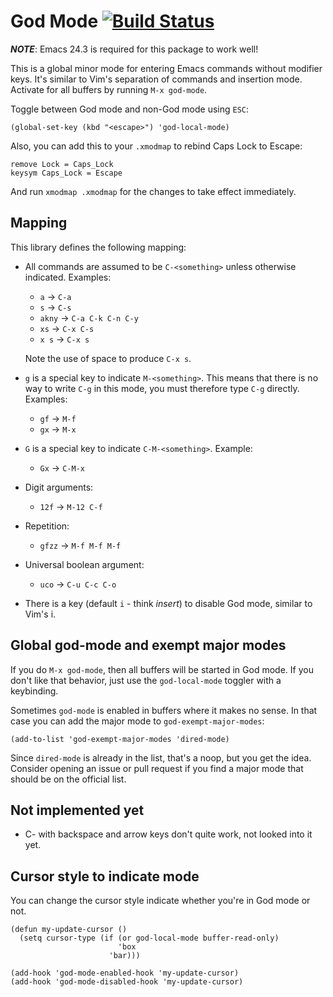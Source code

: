 # God Mode [![Build Status](https://secure.travis-ci.org/chrisdone/god-mode.png)](http://travis-ci.org/chrisdone/god-mode)

***NOTE***: Emacs 24.3 is required for this package to work well!

This is a global minor mode for entering Emacs commands without
modifier keys. It's similar to Vim's separation of commands and
insertion mode. Activate for all buffers by running `M-x god-mode`.

Toggle between God mode and non-God mode using `ESC`:

    (global-set-key (kbd "<escape>") 'god-local-mode)

Also, you can add this to your `.xmodmap` to rebind Caps Lock to
Escape:

    remove Lock = Caps_Lock
    keysym Caps_Lock = Escape

And run `xmodmap .xmodmap` for the changes to take effect immediately.

## Mapping

This library defines the following mapping:

* All commands are assumed to be `C-<something>` unless otherwise
   indicated. Examples:

   * `a`    → `C-a`
   * `s`    → `C-s`
   * `akny` → `C-a C-k C-n C-y`
   * `xs`   → `C-x C-s`
   * `x s`  → `C-x s`

   Note the use of space to produce `C-x s`.

* `g` is a special key to indicate `M-<something>`. This means that
   there is no way to write `C-g` in this mode, you must therefore
   type `C-g` directly. Examples:

   * `gf` → `M-f`
   * `gx` → `M-x`

* `G` is a special key to indicate `C-M-<something>`. Example:

   * `Gx` → `C-M-x`

* Digit arguments:

  * `12f` → `M-12 C-f`

* Repetition:

  * `gfzz` → `M-f M-f M-f`

* Universal boolean argument:

  * `uco` → `C-u C-c C-o`

* There is a key (default `i` - think *insert*) to disable God mode,
  similar to Vim's i.

## Global god-mode and exempt major modes

If you do `M-x god-mode`, then all buffers will be started in God
mode. If you don't like that behavior, just use the `god-local-mode`
toggler with a keybinding.

Sometimes `god-mode` is enabled in buffers where it makes no sense. In
that case you can add the major mode to `god-exempt-major-modes`:

    (add-to-list 'god-exempt-major-modes 'dired-mode)

Since `dired-mode` is already in the list, that's a noop, but you get
the idea. Consider opening an issue or pull request if you find a
major mode that should be on the official list.

## Not implemented yet

* C- with backspace and arrow keys don't quite work, not looked into
  it yet.

## Cursor style to indicate mode

You can change the cursor style indicate whether you're in God mode or
not.

    (defun my-update-cursor ()
      (setq cursor-type (if (or god-local-mode buffer-read-only)
                            'box
                          'bar)))

    (add-hook 'god-mode-enabled-hook 'my-update-cursor)
    (add-hook 'god-mode-disabled-hook 'my-update-cursor)
